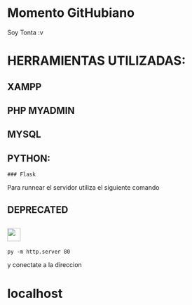 # Momento GitHubiano  
Soy Tonta :v

# HERRAMIENTAS UTILIZADAS:
  ## XAMPP
  ## PHP MYADMIN
  ## MYSQL
  ## PYTHON:
    ### Flask

Para runnear el servidor utiliza el siguiente comando

## DEPRECATED
## <img src='https://upload.wikimedia.org/wikipedia/commons/thumb/c/c3/Python-logo-notext.svg/1869px-Python-logo-notext.svg.png' width='30px'> 
``` py -m http.server 80 ```

y conectate a la direccion

# localhost
